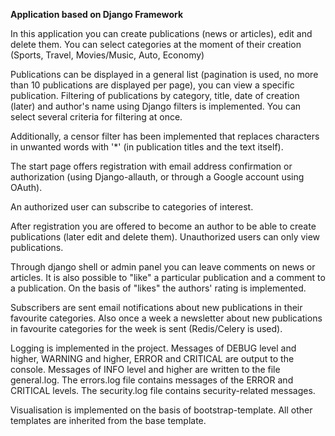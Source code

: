 **Application based on Django Framework**

In this application you can create publications (news or articles), edit and delete them. You can select categories at the moment of their creation (Sports, Travel, Movies/Music, Auto, Economy)

Publications can be displayed in a general list (pagination is used, no more than 10 publications are displayed per page), you can view a specific publication.  Filtering of publications by category, title, date of creation (later) and author's name using Django filters is implemented. You can select several criteria for filtering at once.

Additionally, a censor filter has been implemented that replaces characters in unwanted words with '*' (in publication titles and the text itself).

The start page offers registration with email address confirmation or authorization (using Django-allauth, or through a Google account using OAuth).

An authorized user can subscribe to categories of interest.

After registration you are offered to become an author to be able to create publications (later edit and delete them).  Unauthorized users can only view publications.

Through django shell or admin panel you can leave comments on news or articles. It is also possible to "like" a particular publication and a comment to a publication. On the basis of "likes" the authors' rating is implemented.

Subscribers are sent email notifications about new publications in their favourite categories. Also once a week a newsletter about new publications in favourite categories for the week is sent (Redis/Celery is used).

Logging is implemented in the project. Messages of DEBUG level and higher, WARNING and higher, ERROR and CRITICAL are output to the console. Messages of INFO level and higher are written to the file general.log. The errors.log file contains messages of the ERROR and CRITICAL levels. The security.log file contains security-related messages.

Visualisation is implemented on the basis of bootstrap-template. All other templates are inherited from the base template.

